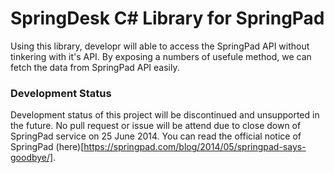 SpringDesk C# Library for SpringPad
==========

Using this library, developr will able to access the SpringPad API without tinkering with it's API. By exposing a numbers of usefule method, we can fetch the data from SpringPad API easily.

### Development Status
Development status of this project will be discontinued and unsupported in the future. No pull request or issue will be attend due to close down of SpringPad service on 25 June 2014.
You can read the official notice of SpringPad (here)[https://springpad.com/blog/2014/05/springpad-says-goodbye/].
